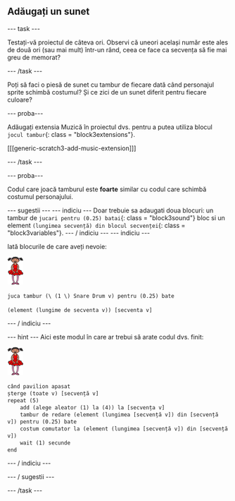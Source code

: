 ## Adăugați un sunet

\--- task \---

Testați-vă proiectul de câteva ori. Observi că uneori același număr este ales de două ori (sau mai mult) într-un rând, ceea ce face ca secvența să fie mai greu de memorat?

\--- /task \---

Poți să faci o piesă de sunet cu tambur de fiecare dată când personajul sprite schimbă costumul? Și ce zici de un sunet diferit pentru fiecare culoare?

\--- proba\---

Adăugați extensia Muzică în proiectul dvs. pentru a putea utiliza blocul `jocul tambur`{: class = "block3extensions"}.

[[[generic-scratch3-add-music-extension]]]

\--- /task \---

\--- proba\---

Codul care joacă tamburul este **foarte** similar cu codul care schimbă costumul personajului.

\--- sugestii \--- \--- indiciu \--- Doar trebuie sa adaugati doua blocuri: un tambur de `jucari pentru (0.25) batai`{: class = "block3sound"} bloc si un element `(lungimea secvență) din blocul secvenței`{: class = "block3variables"}. \--- / indiciu \--- \--- indiciu \---

Iată blocurile de care aveți nevoie:

![balerină](images/ballerina.png)

```blocks3
juca tambur (\ (1 \) Snare Drum v) pentru (0.25) bate

(element (lungime de secventa v)) [secventa v]
```

\--- / indiciu \---

\--- hint \--- Aici este modul în care ar trebui să arate codul dvs. finit:

![balerină](images/ballerina.png)

```blocks3
când pavilion apasat
șterge (toate v) [secvență v]
repeat (5)
    add (alege aleator (1) la (4)) la [secvența v]
    tambur de redare (element (lungimea [secvență v]) din [secvență v]) pentru (0.25) bate
    costum comutator la (element (lungimea [secvență v]) din [secvență v])
    wait (1) secunde
end
```

\--- / indiciu \---

\--- / sugestii \---

\--- /task \---